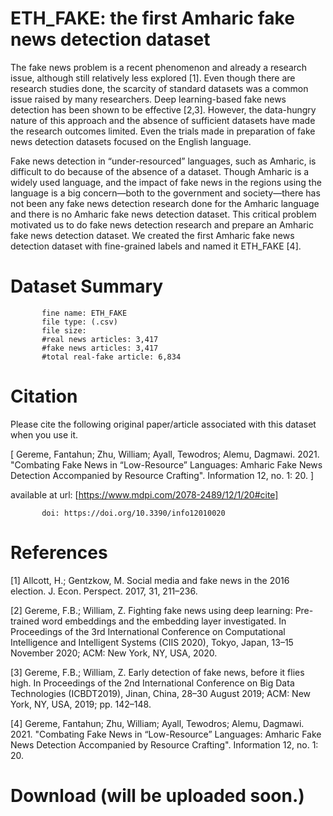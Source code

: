 # ETH_FAKE: the first Amharic fake news detection dataset
The fake news problem is a recent phenomenon and already a research issue, although still relatively less explored [1]. Even though there are research studies done, the scarcity of standard datasets was a common issue raised by many researchers. Deep learning-based fake news detection has been shown to be effective [2,3]. However, the data-hungry nature of this approach and the absence of sufficient datasets have made the research outcomes limited. Even the trials made in preparation of fake news detection datasets focused on the English language. 

Fake news detection in “under-resourced” languages, such as Amharic, is difficult to do because of the absence of a dataset. Though Amharic is a widely used language, and the impact of fake news in the regions using the language is a big concern—both to the government and society—there has not been any fake news detection research done for the Amharic language and there is no Amharic fake news detection dataset. This critical problem motivated us to do fake news detection research and prepare an Amharic fake news detection dataset. We created the first Amharic fake news detection dataset with fine-grained labels and named it ETH_FAKE [4].   

# Dataset Summary
           fine name: ETH_FAKE
           file type: (.csv)
           file size:
           #real news articles: 3,417
           #fake news articles: 3,417
           #total real-fake article: 6,834


# Citation
Please cite the following original paper/article associated with this dataset when you use it.

[ Gereme, Fantahun; Zhu, William; Ayall, Tewodros; Alemu, Dagmawi. 2021. "Combating Fake News in “Low-Resource” Languages: Amharic Fake News Detection Accompanied by Resource Crafting". Information 12, no. 1: 20. ]

available at url: [https://www.mdpi.com/2078-2489/12/1/20#cite]

           doi: https://doi.org/10.3390/info12010020

# References 
[1] Allcott, H.; Gentzkow, M. Social media and fake news in the 2016 election. J. Econ. Perspect. 2017, 31, 211–236.

[2] Gereme, F.B.; William, Z. Fighting fake news using deep learning: Pre-trained word embeddings and the embedding layer
investigated. In Proceedings of the 3rd International Conference on Computational Intelligence and Intelligent Systems (CIIS
2020), Tokyo, Japan, 13–15 November 2020; ACM: New York, NY, USA, 2020.

[3] Gereme, F.B.; William, Z. Early detection of fake news, before it flies high. In Proceedings of the 2nd International Conference on
Big Data Technologies (ICBDT2019), Jinan, China, 28–30 August 2019; ACM: New York, NY, USA, 2019; pp. 142–148.

[4] Gereme, Fantahun; Zhu, William; Ayall, Tewodros; Alemu, Dagmawi. 2021. "Combating Fake News in “Low-Resource” Languages: Amharic Fake News Detection Accompanied by Resource Crafting". Information 12, no. 1: 20.


# Download (will be uploaded soon.)
